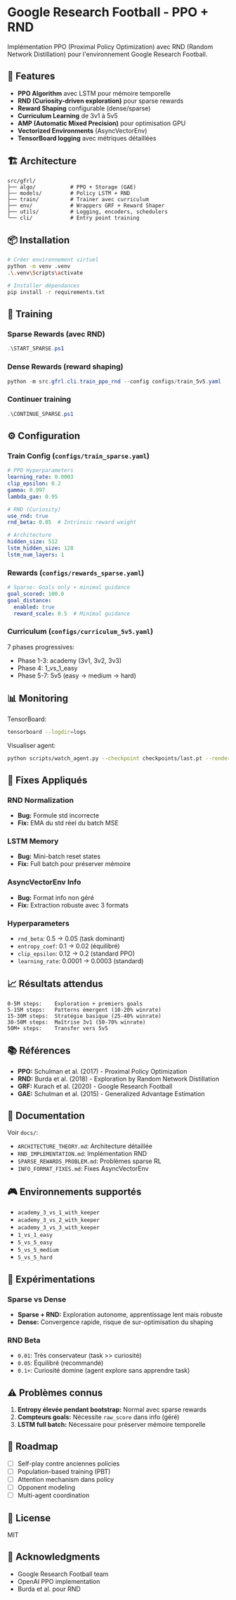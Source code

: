 # Google Research Football - PPO + RND

Implémentation PPO (Proximal Policy Optimization) avec RND (Random Network Distillation) pour l'environnement Google Research Football.

## 🎯 Features

- **PPO Algorithm** avec LSTM pour mémoire temporelle
- **RND (Curiosity-driven exploration)** pour sparse rewards
- **Reward Shaping** configurable (dense/sparse)
- **Curriculum Learning** de 3v1 à 5v5
- **AMP (Automatic Mixed Precision)** pour optimisation GPU
- **Vectorized Environments** (AsyncVectorEnv)
- **TensorBoard logging** avec métriques détaillées

## 🏗️ Architecture

```
src/gfrl/
├── algo/           # PPO + Storage (GAE)
├── models/         # Policy LSTM + RND
├── train/          # Trainer avec curriculum
├── env/            # Wrappers GRF + Reward Shaper
├── utils/          # Logging, encoders, schedulers
└── cli/            # Entry point training
```

## 📦 Installation

```bash
# Créer environnement virtuel
python -m venv .venv
.\.venv\Scripts\activate

# Installer dépendances
pip install -r requirements.txt
```

## 🚀 Training

### Sparse Rewards (avec RND)
```powershell
.\START_SPARSE.ps1
```

### Dense Rewards (reward shaping)
```powershell
python -m src.gfrl.cli.train_ppo_rnd --config configs/train_5v5.yaml
```

### Continuer training
```powershell
.\CONTINUE_SPARSE.ps1
```

## ⚙️ Configuration

### Train Config (`configs/train_sparse.yaml`)
```yaml
# PPO Hyperparameters
learning_rate: 0.0003
clip_epsilon: 0.2
gamma: 0.997
lambda_gae: 0.95

# RND (Curiosity)
use_rnd: true
rnd_beta: 0.05  # Intrinsic reward weight

# Architecture
hidden_size: 512
lstm_hidden_size: 128
lstm_num_layers: 1
```

### Rewards (`configs/rewards_sparse.yaml`)
```yaml
# Sparse: Goals only + minimal guidance
goal_scored: 100.0
goal_distance:
  enabled: true
  reward_scale: 0.5  # Minimal guidance
```

### Curriculum (`configs/curriculum_5v5.yaml`)
7 phases progressives:
- Phase 1-3: academy (3v1, 3v2, 3v3)
- Phase 4: 1_vs_1_easy
- Phase 5-7: 5v5 (easy → medium → hard)

## 📊 Monitoring

TensorBoard:
```bash
tensorboard --logdir=logs
```

Visualiser agent:
```bash
python scripts/watch_agent.py --checkpoint checkpoints/last.pt --render
```

## 🔧 Fixes Appliqués

### RND Normalization
- **Bug:** Formule std incorrecte
- **Fix:** EMA du std réel du batch MSE

### LSTM Memory
- **Bug:** Mini-batch reset states
- **Fix:** Full batch pour préserver mémoire

### AsyncVectorEnv Info
- **Bug:** Format info non géré
- **Fix:** Extraction robuste avec 3 formats

### Hyperparameters
- `rnd_beta`: 0.5 → 0.05 (task dominant)
- `entropy_coef`: 0.1 → 0.02 (équilibré)
- `clip_epsilon`: 0.12 → 0.2 (standard PPO)
- `learning_rate`: 0.0001 → 0.0003 (standard)

## 📈 Résultats attendus

```
0-5M steps:    Exploration + premiers goals
5-15M steps:   Patterns émergent (10-20% winrate)
15-30M steps:  Stratégie basique (25-40% winrate)
30-50M steps:  Maîtrise 3v1 (50-70% winrate)
50M+ steps:    Transfer vers 5v5
```

## 📚 Références

- **PPO:** Schulman et al. (2017) - Proximal Policy Optimization
- **RND:** Burda et al. (2018) - Exploration by Random Network Distillation
- **GRF:** Kurach et al. (2020) - Google Research Football
- **GAE:** Schulman et al. (2015) - Generalized Advantage Estimation

## 📝 Documentation

Voir `docs/`:
- `ARCHITECTURE_THEORY.md`: Architecture détaillée
- `RND_IMPLEMENTATION.md`: Implémentation RND
- `SPARSE_REWARDS_PROBLEM.md`: Problèmes sparse RL
- `INFO_FORMAT_FIXES.md`: Fixes AsyncVectorEnv

## 🎮 Environnements supportés

- `academy_3_vs_1_with_keeper`
- `academy_3_vs_2_with_keeper`
- `academy_3_vs_3_with_keeper`
- `1_vs_1_easy`
- `5_vs_5_easy`
- `5_vs_5_medium`
- `5_vs_5_hard`

## 🔬 Expérimentations

### Sparse vs Dense
- **Sparse + RND:** Exploration autonome, apprentissage lent mais robuste
- **Dense:** Convergence rapide, risque de sur-optimisation du shaping

### RND Beta
- `0.01`: Très conservateur (task >> curiosité)
- `0.05`: Équilibré (recommandé)
- `0.1+`: Curiosité domine (agent explore sans apprendre task)

## ⚠️ Problèmes connus

1. **Entropy élevée pendant bootstrap:** Normal avec sparse rewards
2. **Compteurs goals:** Nécessite `raw_score` dans info (géré)
3. **LSTM full batch:** Nécessaire pour préserver mémoire temporelle

## 🚀 Roadmap

- [ ] Self-play contre anciennes policies
- [ ] Population-based training (PBT)
- [ ] Attention mechanism dans policy
- [ ] Opponent modeling
- [ ] Multi-agent coordination

## 📄 License

MIT

## 🙏 Acknowledgments

- Google Research Football team
- OpenAI PPO implementation
- Burda et al. pour RND
